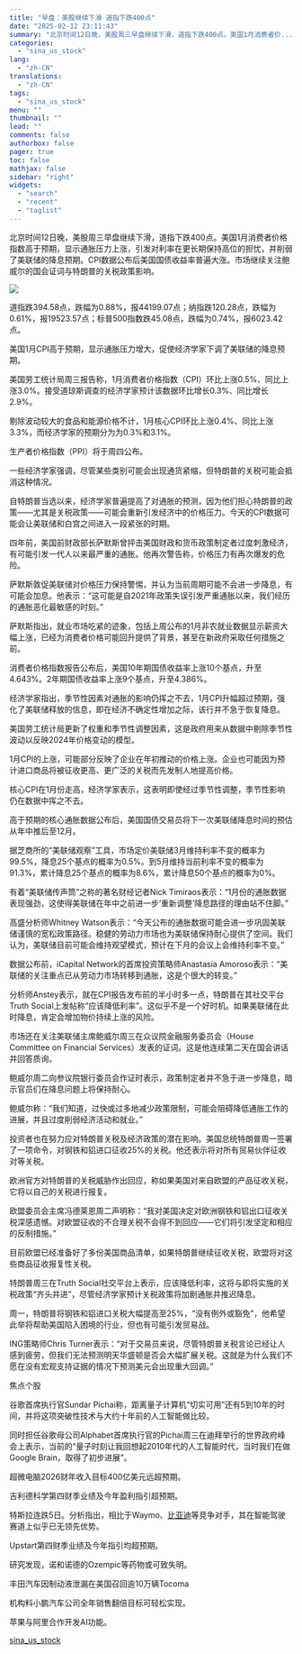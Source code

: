 ```yaml
---
title: "早盘：美股继续下滑 道指下跌400点"
date: "2025-02-12 23:11:43"
summary: "北京时间12日晚，美股周三早盘继续下滑，道指下跌400点。美国1月消费者价..."
categories:
  - "sina_us_stock"
lang:
  - "zh-CN"
translations:
  - "zh-CN"
tags:
  - "sina_us_stock"
menu: ""
thumbnail: ""
lead: ""
comments: false
authorbox: false
pager: true
toc: false
mathjax: false
sidebar: "right"
widgets:
  - "search"
  - "recent"
  - "taglist"
---
```


北京时间12日晚，美股周三早盘继续下滑，道指下跌400点。美国1月消费者价格指数高于预期，显示通胀压力上涨，引发对利率在更长期保持高位的担忧，并削弱了美联储的降息预期。CPI数据公布后美国国债收益率普遍大涨。市场继续关注鲍威尔的国会证词与特朗普的关税政策影响。

![](https://n.sinaimg.cn/tech/transform/59/w550h309/20250212/3b80-03763572804525f00c917b30f3c89d8d.webp)

道指跌394.58点，跌幅为0.88%，报44199.07点；纳指跌120.28点，跌幅为0.61%，报19523.57点；标普500指数跌45.08点，跌幅为0.74%，报6023.42点。

美国1月CPI高于预期，显示通胀压力增大，促使经济学家下调了美联储的降息预期。

美国劳工统计局周三报告称，1月消费者价格指数（CPI）环比上涨0.5%、同比上涨3.0%。接受道琼斯调查的经济学家预计该数据环比增长0.3%、同比增长2.9%。

剔除波动较大的食品和能源价格不计，1月核心CPI环比上涨0.4%、同比上涨3.3%，而经济学家的预期分为为0.3%和3.1%。

生产者价格指数（PPI）将于周四公布。

一些经济学家强调，尽管某些类别可能会出现通货紧缩，但特朗普的关税可能会抵消这种情况。

自特朗普当选以来，经济学家普遍提高了对通胀的预测，因为他们担心特朗普的政策——尤其是关税政策——可能会重新引发经济中的价格压力。今天的CPI数据可能会让美联储和白宫之间进入一段紧张的时期。

四年前，美国前财政部长萨默斯曾抨击美国财政和货币政策制定者过度刺激经济，有可能引发一代人以来最严重的通胀。他再次警告称，价格压力有再次爆发的危险。

萨默斯敦促美联储对价格压力保持警惕，并认为当前周期可能不会进一步降息，有可能会加息。他表示：“这可能是自2021年政策失误引发严重通胀以来，我们经历的通胀恶化最敏感的时刻。”

萨默斯指出，就业市场吃紧的迹象，包括上周公布的1月非农就业数据显示薪资大幅上涨，已经为消费者价格可能回升提供了背景，甚至在新政府采取任何措施之前。

消费者价格指数报告公布后，美国10年期国债收益率上涨10个基点，升至4.643%。2年期国债收益率上涨9个基点，升至4.386%。

经济学家指出，季节性因素对通胀的影响仍挥之不去，1月CPI升幅超过预期，强化了美联储释放的信息，即在经济不确定性增加之际，该行并不急于恢复降息。

美国劳工统计局更新了权重和季节性调整因素，这是政府用来从数据中剔除季节性波动以反映2024年价格变动的模型。

1月CPI的上涨，可能部分反映了企业在年初推动的价格上涨。企业也可能因为预计进口商品将被征收更高、更广泛的关税而先发制人地提高价格。

核心CPI在1月份走高，经济学家表示，这表明即使经过季节性调整，季节性影响仍在数据中挥之不去。

高于预期的核心通胀数据公布后，美国国债交易员将下一次美联储降息时间的预估从年中推后至12月。

据芝商所的“美联储观察”工具，市场定价美联储3月维持利率不变的概率为99.5%，降息25个基点的概率为0.5%。到5月维持当前利率不变的概率为91.3%，累计降息25个基点的概率为8.6%，累计降息50个基点的概率为0%。

有着“美联储传声筒”之称的著名财经记者Nick Timiraos表示：“1月份的通胀数据表现强劲，这使得美联储在年中之前进一步‘重新调整’降息路径的理由站不住脚。”

高盛分析师Whitney Watson表示：“今天公布的通胀数据可能会进一步巩固美联储谨慎的宽松政策路径。稳健的劳动力市场也为美联储保持耐心提供了空间。我们认为，美联储目前可能会维持观望模式，预计在下月的会议上会维持利率不变。”

数据公布前，iCapital Network的首席投资策略师Anastasia Amoroso表示：“美联储的关注重点已从劳动力市场转移到通胀，这是个很大的转变。”

分析师Anstey表示，就在CPI报告发布前的半小时多一点，特朗普在其社交平台Truth Social上发帖称“应该降低利率”。这似乎不是一个好时机。如果美联储在此时降息，肯定会增加物价持续上涨的风险。

市场还在关注美联储主席鲍威尔周三在众议院金融服务委员会（House Committee on Financial Services）发表的证词。这是他连续第二天在国会讲话并回答质询。

鲍威尔周二向参议院银行委员会作证时表示，政策制定者并不急于进一步降息，暗示官员们在降息问题上将保持耐心。

鲍威尔称：“我们知道，过快或过多地减少政策限制，可能会阻碍降低通胀工作的进展，并且过度削弱经济活动和就业。”

投资者也在努力应对特朗普关税及经济政策的潜在影响。美国总统特朗普周一签署了一项命令，对钢铁和铝进口征收25%的关税。他还表示将对所有贸易伙伴征收对等关税。

欧洲官方对特朗普的关税威胁作出回应，称如果美国对来自欧盟的产品征收关税，它将以自己的关税进行报复。

欧盟委员会主席冯德莱恩周二声明称：“我对美国决定对欧洲钢铁和铝出口征收关税深感遗憾。对欧盟征收的不合理关税不会得不到回应——它们将引发坚定和相应的反制措施。”

目前欧盟已经准备好了多份美国商品清单，如果特朗普继续征收关税，欧盟将对这些商品征收报复性关税。

特朗普周三在Truth Social社交平台上表示，应该降低利率，这将与即将实施的关税政策“齐头并进”，尽管经济学家预计关税政策将加剧通胀并推迟降息。

周一，特朗普将钢铁和铝进口关税大幅提高至25%，“没有例外或豁免”，他希望此举将帮助美国陷入困境的行业，但也有可能引发贸易战。

ING策略师Chris Turner表示：“对于交易员来说，尽管特朗普关税言论已经让人感到疲劳，但我们无法预测明天华盛顿是否会大幅扩展关税。这就是为什么我们不愿在没有宏观支持证据的情况下预测美元会出现重大回调。”

焦点个股

谷歌首席执行官Sundar Pichai称，距离量子计算机“切实可用”还有5到10年的时间，并将这项突破性技术与大约十年前的人工智能做比较。

同时担任谷歌母公司Alphabet首席执行官的Pichai周三在迪拜举行的世界政府峰会上表示，当前的“量子时刻让我回想起2010年代的人工智能时代，当时我们在做Google Brain，取得了初步进展”。

超微电脑2026财年收入目标400亿美元远超预期。

吉利德科学第四财季业绩及今年盈利指引超预期。

特斯拉连跌5日。分析指出，相比于Waymo、[比亚迪](https://finance.sina.com.cn/realstock/company/sz002594/nc.shtml)等竞争对手，其在智能驾驶赛道上似乎已无领先优势。

Upstart第四财季业绩及今年指引均超预期。

研究发现，诺和诺德的Ozempic等药物或可致失明。

丰田汽车因制动液泄漏在美国召回逾10万辆Tocoma

机构料小鹏汽车公司全年销售翻倍目标可轻松实现。

苹果与阿里合作开发AI功能。

[sina_us_stock](https://finance.sina.com.cn/stock/relnews/us/2025-02-12/doc-inekfwyv5741314.shtml)
